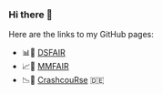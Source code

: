 ### Hi there 👋

Here are the links to my GitHub pages:
 * 📊🌱 [DSFAIR](https://schmidtpaul.github.io/DSFAIR)
 * 📈🌱 [MMFAIR](https://schmidtpaul.github.io/MMFAIR)
 * 📉🌱 [CrashcouRse](https://schmidtpaul.github.io/crashcouRse) :de:
